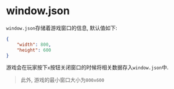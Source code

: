 # window.json
`window.json`存储着游戏窗口的信息, 默认值如下:
```json
{
	"width": 800,
	"height": 600
}
```

游戏会在玩家按下`x`按钮关闭窗口的时候将相关数据存入`window.json`中.
> 此外, 游戏的最小窗口大小为`800x600`
